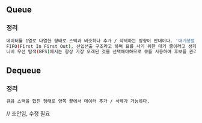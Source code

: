 ## Queue

### 정리
```sh
데이터를 1열로 나열한 형태로 스택과 비슷하나 추가 / 삭제하는 방향이 반대이다. '대기행렬'이라고도 부른다.
FIFO(First In First Out), 선입선출 구조라고 하며 표를 사기 위한 대기 줄이라고 생각하면 쉽다.
너비 우선 탐색(BFS)에서는 항상 가장 오래된 것을 선택해야하므로 큐를 사용하여 후보를 관리할 수 있다.
```

## Dequeue

### 정리
```sh
큐와 스택을 합친 형태로 양쪽 끝에서 데이터 추가 / 삭제가 가능하다.
```

// 초안임, 수정 필요